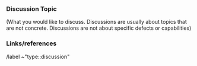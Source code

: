 ### Discussion Topic
(What you would like to discuss. Discussions are usually about topics that are
not concrete. Discussions are not about specific defects or capabilities)


### Links/references


/label ~"type::discussion"
